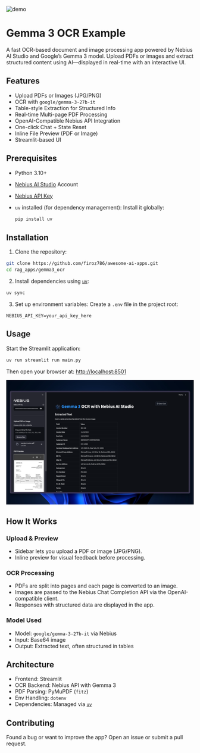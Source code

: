 ![demo](./assets/demo.gif)

# Gemma 3 OCR Example

A fast OCR-based document and image processing app powered by Nebius AI Studio and Google’s Gemma 3 model. Upload PDFs or images and extract structured content using AI—displayed in real-time with an interactive UI.

## Features

* Upload PDFs or Images (JPG/PNG)
* OCR with `google/gemma-3-27b-it`
* Table-style Extraction for Structured Info
* Real-time Multi-page PDF Processing
* OpenAI-Compatible Nebius API Integration
* One-click Chat + State Reset
* Inline File Preview (PDF or Image)
* Streamlit-based UI

## Prerequisites

* Python 3.10+
* [Nebius AI Studio](https://studio.nebius.com/) Account
* [Nebius API Key](https://studio.nebius.com/?modals=create-api-key)
* `uv` installed (for dependency management):
  Install it globally:

  ```bash
  pip install uv
  ```

## Installation

1. Clone the repository:

```bash
git clone https://github.com/firoz786/awesome-ai-apps.git
cd rag_apps/gemma3_ocr
```

2. Install dependencies using [`uv`](https://github.com/astral-sh/uv):

```bash
uv sync
```

3. Set up environment variables:
   Create a `.env` file in the project root:

```env
NEBIUS_API_KEY=your_api_key_here
```

## Usage

Start the Streamlit application:

```bash
uv run streamlit run main.py
```

Then open your browser at: [http://localhost:8501](http://localhost:8501)

![demo](./assets/demo.png)


## How It Works

### Upload & Preview

* Sidebar lets you upload a PDF or image (JPG/PNG).
* Inline preview for visual feedback before processing.

### OCR Processing

* PDFs are split into pages and each page is converted to an image.
* Images are passed to the Nebius Chat Completion API via the OpenAI-compatible client.
* Responses with structured data are displayed in the app.

### Model Used

* Model: `google/gemma-3-27b-it` via Nebius
* Input: Base64 image
* Output: Extracted text, often structured in tables

## Architecture

* Frontend: Streamlit
* OCR Backend: Nebius API with Gemma 3
* PDF Parsing: PyMuPDF (`fitz`)
* Env Handling: `dotenv`
* Dependencies: Managed via [`uv`](https://github.com/astral-sh/uv)

## Contributing

Found a bug or want to improve the app?
Open an issue or submit a pull request.
